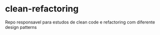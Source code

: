 # clean-refactoring
Repo responsavel para estudos de clean code e refactoring com diferente design patterns
